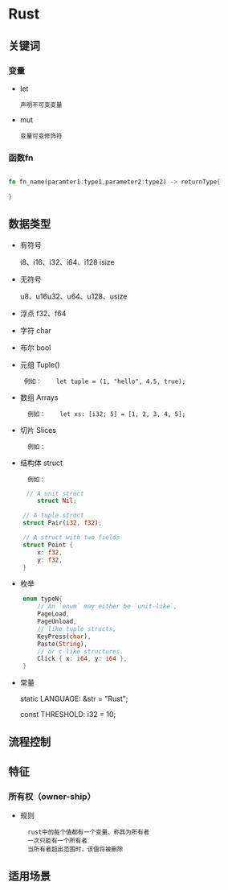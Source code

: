 # Rust


## 关键词

### 变量
  * let 
        
        声明不可变变量
  * mut 
    
        变量可变修饰符
        
### 函数fn

```rust

fn fn_name(paramter1:type1,parameter2:type2) -> returnType{
   
}


```


## 数据类型

- 有符号
    
    i8、i16、i32、i64、i128 isize
- 无符号

    u8、u16u32、u64、u128、usize
- 浮点
    f32、f64
- 字符
    char
- 布尔
    bool 
- 元组
   Tuple()
       
       例如：    let tuple = (1, "hello", 4.5, true);
- 数组
   Arrays
   
        例如：    let xs: [i32; 5] = [1, 2, 3, 4, 5];

- 切片
   Slices
    
        例如：
- 结构体
    struct
    
        例如：   
```rust
     // A unit struct
        struct Nil;

    // A tuple struct
    struct Pair(i32, f32);

    // A struct with two fields
    struct Point {
        x: f32,
        y: f32,
    }
```
- 枚举
``` RUST
    enum typeN{
        // An `enum` may either be `unit-like`,
        PageLoad,
        PageUnload,
        // like tuple structs,
        KeyPress(char),
        Paste(String),
        // or c-like structures.
        Click { x: i64, y: i64 },
    }
```
- 常量

    static LANGUAGE: &str = "Rust";
    
    const THRESHOLD: i32 = 10;

## 流程控制

## 特征

### 所有权（owner-ship）

* 规则
    
        rust中的每个值都有一个变量、称其为所有者
        一次只能有一个所有者
        当所有者超出范围时，该值将被删除

## 适用场景